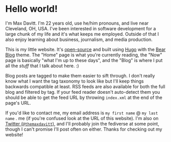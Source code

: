# Hello world!

I'm Max Davitt. I'm 22 years old, use he/him pronouns, and live near Cleveland, OH, USA. I've been interested in software development for a large chunk of my life and it's what keeps me employed. Outside of that I also enjoy learning about business, journalism, and media production.

This is my little website. It's [open-source](https://github.com/themaxdavitt/website) and built using [Hugo](https://gohugo.io/) with the [Bear Blog](https://themes.gohugo.io/themes/hugo-bearblog/) theme. The "Home" page is what you're currently reading, the "Now" page is basically "what I'm up to these days", and the "Blog" is where I put all the _stuff_ that I talk about here. :)

Blog posts are tagged to make them easier to sift through. I don't really know what I want the tag taxonomy to look like but I'll keep things backwards compatible at least. RSS feeds are also available for both the full blog and filtered by tag. If your feed reader doesn't auto-detect them you should be able to get the feed URL by throwing `index.xml` at the end of the page's URL. 

If you'd like to contact me, my email address is `my first name`&nbsp;@&nbsp;`my last name`&nbsp;.&nbsp;me (if you're confused look at the URL of this website). I'm also on [Twitter (`@themaxdavitt`)](https://twitter.com/themaxdavitt), and I'll probably join the fediverse at some point, though I can't promise I'll post often on either. Thanks for checking out my website!
